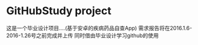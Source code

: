 # GitHubStudy project
这是一个毕业设计项目....(基于安卓的疾病药品自查App)
 需求报告将在2016.1.6-2016-1.26号之前完成并上传
同时借由毕业设计学习github的使用